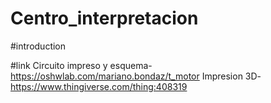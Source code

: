 # Centro_interpretacion

#introduction

#link
Circuito impreso y esquema- https://oshwlab.com/mariano.bondaz/t_motor
Impresion 3D- https://www.thingiverse.com/thing:408319
